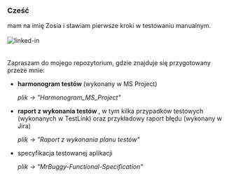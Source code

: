 ### Cześć
mam na imię Zosia i stawiam pierwsze kroki w testowaniu manualnym. 
<br>
<br>[<img align="left" alt="linked-in" src="https://img.shields.io/badge/linkedin-%230077B5.svg?&style=for-the-badge&logo=linkedin&logoColor=white" />](https://www.linkedin.com/in/zofia-zagrobelnaa/)
<br>
<br>
<br>
Zapraszam do mojego repozytorium, gdzie znajduje się przygotowany przeze mnie: 
<br>
- <strong>harmonogram testów </strong> (wykonany w MS Project)</p> <i>plik -> "Harmonogram_MS_Project" </i></p>
- <strong>raport z wykonania testów </strong>, w tym kilka przypadków testowych (wykonanych w TestLink) oraz przykładowy raport błędu (wykonany w Jira) </p>
 <i>plik -> "Raport z wykonania planu testów"</i></p>
- specyfikacja testowanej aplikacji </p>
<i>plik -> "MrBuggy-Functional-Specification"</i></p>
